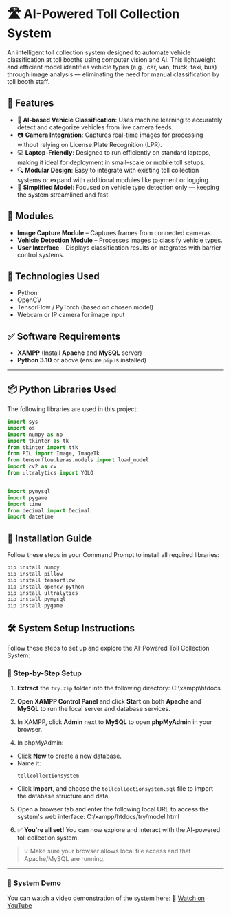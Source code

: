 # 🛣️ AI-Powered Toll Collection System

An intelligent toll collection system designed to automate vehicle classification at toll booths using computer vision and AI. This lightweight and efficient model identifies vehicle types (e.g., car, van, truck, taxi, bus) through image analysis — eliminating the need for manual classification by toll booth staff.

## 🚀 Features

- 🤖 **AI-based Vehicle Classification**: Uses machine learning to accurately detect and categorize vehicles from live camera feeds.
- 📷 **Camera Integration**: Captures real-time images for processing without relying on License Plate Recognition (LPR).
- 💻 **Laptop-Friendly**: Designed to run efficiently on standard laptops, making it ideal for deployment in small-scale or mobile toll setups.
- 🔍 **Modular Design**: Easy to integrate with existing toll collection systems or expand with additional modules like payment or logging.
- 🧠 **Simplified Model**: Focused on vehicle type detection only — keeping the system streamlined and fast.

## 🧩 Modules

- **Image Capture Module** – Captures frames from connected cameras.
- **Vehicle Detection Module** – Processes images to classify vehicle types.
- **User Interface** – Displays classification results or integrates with barrier control systems.

## 🔧 Technologies Used

- Python
- OpenCV
- TensorFlow / PyTorch (based on chosen model)
- Webcam or IP camera for image input

## ✅ Software Requirements

- **XAMPP** (Install **Apache** and **MySQL** server)
- **Python 3.10** or above (ensure `pip` is installed)

---

## 📦 Python Libraries Used

The following libraries are used in this project:

```python
import sys 
import os
import numpy as np
import tkinter as tk
from tkinter import ttk
from PIL import Image, ImageTk
from tensorflow.keras.models import load_model
import cv2 as cv
from ultralytics import YOLO


import pymysql
import pygame
import time
from decimal import Decimal
import datetime
```

## 🔧 Installation Guide

Follow these steps in your Command Prompt to install all required libraries:

```bash
pip install numpy
pip install pillow
pip install tensorflow
pip install opencv-python
pip install ultralytics
pip install pymysql
pip install pygame
```

## 🛠️ System Setup Instructions

Follow these steps to set up and explore the AI-Powered Toll Collection System:

### 📁 Step-by-Step Setup

1. **Extract** the `try.zip` folder into the following directory: C:\xampp\htdocs
   
2. **Open XAMPP Control Panel** and click **Start** on both **Apache** and **MySQL** to run the local server and database services.

3. In XAMPP, click **Admin** next to **MySQL** to open **phpMyAdmin** in your browser.

4. In phpMyAdmin:
- Click **New** to create a new database.
- Name it:
  ```
  tollcollectionsystem
  ```
- Click **Import**, and choose the `tollcollectionsystem.sql` file to import the database structure and data.

5. Open a browser tab and enter the following local URL to access the system's web interface: C:/xampp/htdocs/try/model.html

6. ✅ **You're all set!** You can now explore and interact with the AI-powered toll collection system.

> 💡 Make sure your browser allows local file access and that Apache/MySQL are running.

---

### 🎥 System Demo 

You can watch a video demonstration of the system here: 🔗 [Watch on YouTube](https://www.youtube.com/watch?v=MjdhIVKxQho&t=1s)

